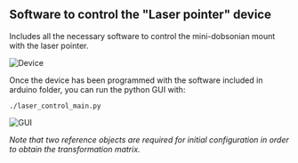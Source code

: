 Software to control the "Laser pointer" device
------------------------------------------------

Includes all the necessary software to control the mini-dobsonian mount with the laser pointer.

![Device](https://raw.github.com/juanrmn/Arduino-Telescope-Control/master/images/photo_1_small.jpg)


Once the device has been programmed with the software included in arduino folder, you can run the python 
GUI with:

	./laser_control_main.py


![GUI](https://raw.github.com/juanrmn/Arduino-Telescope-Control/master/images/gui.jpg)


*Note that two reference objects are required for initial configuration in order to obtain the transformation
matrix.*
